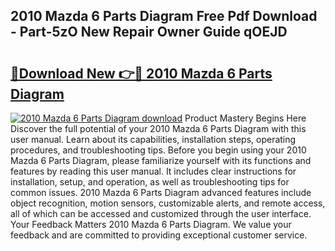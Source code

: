 ## 2010 Mazda 6 Parts Diagram Free Pdf Download - Part-5zO New Repair Owner Guide qOEJD

# <h2><a href="http://dfkahh.blite.top/?on=2010+Mazda+6+Parts+Diagram">🔗Download New 👉🔴 2010 Mazda 6 Parts Diagram</a></h2>

[![2010 Mazda 6 Parts Diagram download](https://i.imgur.com/lujVjoI.png)](http://dfkahh.blite.top/?on=2010+Mazda+6+Parts+Diagram)
Product Mastery Begins Here Discover the full potential of your 2010 Mazda 6 Parts Diagram with this user manual. Learn about its capabilities, installation steps, operating procedures, and troubleshooting tips. Before you begin using your 2010 Mazda 6 Parts Diagram, please familiarize yourself with its functions and features by reading this user manual. It includes clear instructions for installation, setup, and operation, as well as troubleshooting tips for common issues. 2010 Mazda 6 Parts Diagram advanced features include object recognition, motion sensors, customizable alerts, and remote access, all of which can be accessed and customized through the user interface. Your Feedback Matters 2010 Mazda 6 Parts Diagram. We value your feedback and are committed to providing exceptional customer service.

